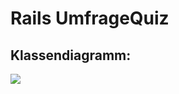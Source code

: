 # Rails UmfrageQuiz

## Klassendiagramm:

![](http://www.plantuml.com/plantuml/png/ZLLDJnin4BtxLup2eLAbe7AD8AMbKOK4uMF3eK8eSdQ7nC9hfrvleONyzzh60K-yHE60ulbuR-PvTdpSM6viMqlsQS__mS_HU7JzxQo0S6IibBnfuAP10yyC06ikv00QQuIQktFh78hN-6PQnOoYDN_mRyWXVe1xe-jfnQsp_N3_9w96PxLwmvOWpMhHD4Ah0gt7Amswc6hAxG1yf6kXNiBXuHmL6kyP3broABbtq8D-fHzL7tgVUnIgAoAMpMBrmPbd0cDyvlhXfOND6k5vnMXm035Ylh0EwY65OclHhsv6nUJqOXnLtylmhrhNPK1d07hfVt8vW9dM4hbojWgRqeZWIAuYjf7qw0fu1niuqRIfq7Z9CivnMy_GN7CrHqBlxsy0AdZ3nIM7nk9oVNJW5TxpLjgZWt0ZNO3zTjb_6SBwd1LnZTmOdy5dafR1LVE8PlegHhDk-lREqJPe19VYNsWBmELNRkH2f--QhHZ1thcY8l2ybx9Yr983TFB4aRXTYAf2TTVVmAMWUNI7bWmsnwbVt7oV_BeSlOuLy-wkHF3Es9mKJYJI7BN4vhheawaX2DIo0y9byU6ymH4Sa9dpXYzny4ZGYgKuMqY3Q4HzeiW4dspQ3Jb7M9eS4q-qr4G7Qg2ff1Woz9stv58adYoqAEatqIwdLc_8G8Cf-tahhLXctaX3lJdHrpMJOo6n6GzjYEfqQOHEPIBd7VBFn0CQIwhx7GzRjiAAaRmjJEcUTj_J-MbHa4sTZdrSxNH59IfbKVvfwNjglwExnvFUnGuyNSrsfsS5VD1zklWwgPCd9ukY3FcyKrtXvEnYF7eLTyihEtKjbb8h70xXETSrldOlGvAIgx0zFBQoFIn-id2g5cY4vQf4k1TFuMjz6wxziBttapnsZAfgQ_aV)

<!--
@startuml
'##### GENERALS #####

class User {
  email: string
  username: string
}
class Survey {
  name: string
  from_date: DateTime
  to_date: DateTime
}
class SubmissionSet{
  created_at: Timestamp <<generated>>
}
User "1" -down- "*" SubmissionSet
User "1" -down- "*" Survey
Survey "1" - "*" SubmissionSet 

abstract class Submission {}
SubmissionSet "1" -right- "k" Submission

'##### QUESTIONS ######

abstract class Question {
  optional: boolean
  description: string
}
Survey "1" -down- "k" Question : <<ordered>>

abstract class NumberRangeQuestion {
  from: number
  to: number
  step: number <<default=1>>
}
NumberRangeQuestion -up-|> Question

abstract class RearrangeableQuestion {
  answer_options: string[] <<serialized>>
  random_order: boolean
}
RearrangeableQuestion -up-|> Question

abstract class StringQuestion {}
StringQuestion -up-|> Question

RearrangeableQuestion -right[hidden]- StringQuestion
StringQuestion -right[hidden]- NumberRangeQuestion
 
'##### QUESTION-SUBTYPES ####

'## NumberRangeQuestion ###
class SliderQuestion {}
SliderQuestion -up-|> NumberRangeQuestion
class NumberQuestion {}
NumberQuestion -up-|> NumberRangeQuestion
class NPSQuestion {
  from: number = 1
  to: number = 10
  step: number = 1
}
NPSQuestion -up-|> NumberRangeQuestion

'### StringQuestion ###
class TextQuestion {}
TextQuestion -up-|> StringQuestion
class ColorQuestion {}
ColorQuestion -up-|> StringQuestion

'### RearrangeableQuestion ###
class SingleChoiceQuestion {
  up_to: number = 1
}
SingleChoiceQuestion -up-|> MultipleChoiceQuestion 
class MultipleChoiceQuestion {
  up_to?: number
}
MultipleChoiceQuestion -up-|> RearrangeableQuestion
class PrioQuestion {}
PrioQuestion -up-|> RearrangeableQuestion
class LikertQuestion {
  questions: string[] <<serialized>>
}
LikertQuestion -up-|> RearrangeableQuestion

'##### SUBMISSIONS ######

class NumberSubmission {
  answer: number
}
NumberSubmission "*" --up- "1" NumberRangeQuestion

class MultipleNumberSubmission {
  answer: number[] <<serialized>>
}
MultipleNumberSubmission "*" --up- "1" RearrangeableQuestion

class StringSubmission {
  answer: string
}
StringSubmission "*" --up- "1" StringQuestion

'#### SUBMISSION CLONE #####

abstract class Submission_ <<clone>> {}
NumberSubmission -down-|> Submission_ 
MultipleNumberSubmission -down-|> Submission_ 
StringSubmission -down-|> Submission_

'###  Inheritance fix ###
Question .right. Submission
@enduml
-->

